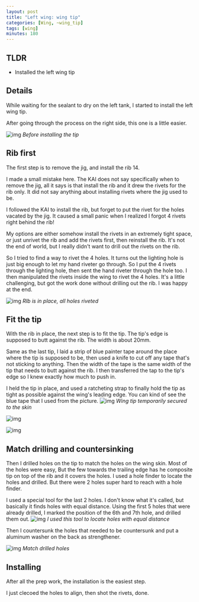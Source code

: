 ```yaml
---
layout: post
title: "Left wing: wing tip"
categories: [Wing, ~wing_tip]
tags: [wing]
minutes: 180
---
```


## TLDR

- Installed the left wing tip

## Details

While waiting for the sealant to dry on the left tank, I started to install the left wing tip.

After going through the process on the right side, this one is a little easier.

![img](https://lh3.googleusercontent.com/pw/AP1GczON7k554-Y_EXLKH58Hm1wsnPCPt_ienGYHPmSYakK-P7bqviP53cpwsCdLGtXUk4FfhsN_pSIzIe1ZMa82n7WImGD3FXNyq-L0Vzosc6F6vCDKwJpSr-7xyggOBSZFrtWuJeZYx9J1qp-U1s3-UCf7Hw=w4080-h3072-s-no-gm?authuser=3)
_Before installing the tip_

## Rib first

The first step is to remove the jig, and install the rib 14.

I made a small mistake here. The KAI does not say specifically when to remove the jig, all it says is that install the rib and it drew the rivets for the rib only. It did not say anything about installing rivets where the jig used to be.

I followed the KAI to install the rib, but forget to put the rivet for the holes vacated by the jig. It caused a small panic when I realized I forgot 4 rivets right behind the rib!

My options are either somehow install the rivets in an extremely tight space, or just unrivet the rib and add the rivets first, then reinstall the rib. It's not the end of world, but I really didn't want to drill out the rivets on the rib.

So I tried to find a way to rivet the 4 holes. It turns out the lighting hole is just big enough to let my hand riveter go through. So I put the 4 rivets through the lighting hole, then sent the hand riveter through the hole too. I then manipulated the rivets inside the wing to rivet the 4 holes. It's a little challenging, but got the work done without drilling out the rib. I was happy at the end.

![img](https://lh3.googleusercontent.com/pw/AP1GczOskuQVvpQzr6zJyKUojqODgHPrpjPM4GwsUsjCEVGgAEMsv1jWZvBYYYPJ7_r2aE31z-SwHa-w-iVpLvL4LcxEfgcz4U_xwi6_TGn7NurzlGLUIesPuboXBKlecGsdoo-JqCfd6DHo1QutH5NaB2jldg=w4080-h3072-s-no-gm?authuser=3)
_RIb is in place, all holes riveted_

## Fit the tip

With the rib in place, the next step is to fit the tip. The tip's edge is supposed to butt against the rib. The width is about 20mm.

Same as the last tip, I laid a strip of blue painter tape around the place where the tip is supposed to be, then used a knife to cut off any tape that's not sticking to anything. Then the width of the tape is the same width of the tip that needs to butt against the rib. I then transferred the tap to the tip's edge so I knew exactly how much to push in.

I held the tip in place, and used a ratcheting strap to finally hold the tip as tight as possible against the wing's leading edge. You can kind of see the blue tape that I used from the picture.
![img](https://lh3.googleusercontent.com/pw/AP1GczNl2b6r1d1ReidmY6xtIdo_f88FNy4y4QmYjAwR9E9qkgqWR7cczkchLAwon862nqzl76gzMBkrTc1JdTGdC3rNwjtf__PuX3L9YeB-mB0K3I-5PXc0PKNjDu16S1r2jqIitA3kYdBrin9psZlC9wT3KQ=w4080-h3072-s-no-gm?authuser=3)
_Wing tip temporarily secured to the skin_

![img](https://lh3.googleusercontent.com/pw/AP1GczMws3wY2bZuk6oY7WTfOtQF9UxyeGJ-1WYnNliyKw-wCTVktA5Reqo2WWQOEBLwuqZtQrc8BAusIbYOSWXyB89VaAdFdUX0kG3xhblYpKvsh1fSl2szjALd3HDXzYiWR271tlTThuqYoAz0zil2Xcdnyw=w4080-h3072-s-no-gm?authuser=3)

![img](https://lh3.googleusercontent.com/pw/AP1GczPm5k1UTTRVZRLMyNSIqcHEFt_P3PDyy-NkYd2ws2M_GmfCV8A05FvtK8tjhBJrGR0Q_2Yo3CCBYobS1KRPXFFvdwtwykrIItYyPoYOo_-pN6gT9CT4cL18EpgK1JSyNl2M0N1OHRGDGfbi7rCBUQnfoA=w4080-h3072-s-no-gm?authuser=3)

## Match drilling and countersinking

Then I drilled holes on the tip to match the holes on the wing skin. Most of the holes were easy, But the few towards the trailing edge has he composite tip on top of the rib and it covers the holes. I used a hole finder to locate the holes and drilled. But there were 2 holes super hard to reach with a hole finder.

I used a special tool for the last 2 holes. I don't know what it's called, but basically it finds holes with equal distance. Using the first 5 holes that were already drilled, I marked the position of the 6th and 7th hole, and drilled them out.
![img](https://lh3.googleusercontent.com/pw/AP1GczOyC38plU9ejrfKZhRWjFNuwElbZFgghQl16tP8kcR75ODw4Sd6cvPSiCjja1y047L8mNhM0Bfw24IELjV4bY7uPIAXbBnOSnuQWUd0oodAh-38JQHGQqPPWAbzfSgK94KUjDFjZNUh44VmaVrZ-Y_a7g=w4080-h3072-s-no-gm?authuser=3)
_I used this tool to locate holes with equal distance_

Then I countersunk the holes that needed to be countersunk and put a aluminum washer on the back as strengthener.

![img](https://lh3.googleusercontent.com/pw/AP1GczMou-cqTpUwGeF7Y4G1qKlZgZt66R3LF_GdkwPwQ994ItdWbddHxxz7vYX5wPPoomPVDPNyujPhx89BBz4tkAJpfhCJyZgFyP-aDZfiyzz4PU-O_2bxc_wMlH7qwNbJvg3kdvACNgndMD1GhyfGzI7z6A=w4080-h3072-s-no-gm?authuser=3)
_Match drilled holes_

## Installing

After all the prep work, the installation is the easiest step.

I just clecoed the holes to align, then shot the rivets, done.
